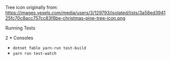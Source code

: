Tree icon originally from:
https://images.vexels.com/media/users/3/129793/isolated/lists/3a58ed394125fc70c8acc757cc83f8be-christmas-pine-tree-icon.png


Running Tests

2 * Consoles

 - `dotnet fable yarn-run test-build`
 - `yarn run test-watch`
